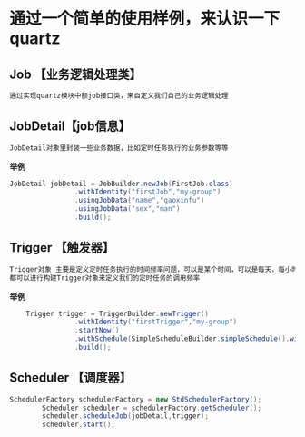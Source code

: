 # 通过一个简单的使用样例，来认识一下 quartz 
## Job 【业务逻辑处理类】

```java
通过实现quartz模块中额job接口类，来自定义我们自己的业务逻辑处理
```

## JobDetail【job信息】

```sql
JobDetail对象里封装一些业务数据，比如定时任务执行的业务参数等等
```
**举例**
```java
JobDetail jobDetail = JobBuilder.newJob(FirstJob.class)
                .withIdentity("firstJob","my-group")
                .usingJobData("name","gaoxinfu")
                .usingJobData("sex","man")
                .build();
```

## Trigger 【触发器】

```sql
Trigger对象 主要是定义定时任务执行的时间频率问题，可以是某个时间，可以是每天，每小时，每周等等
都可以进行构建Trigger对象来定义我们的定时任务的调用频率
```

**举例**
```java
    Trigger trigger = TriggerBuilder.newTrigger()
                .withIdentity("firstTrigger","my-group")
                .startNow()
                .withSchedule(SimpleScheduleBuilder.simpleSchedule().withIntervalInSeconds(3).repeatForever())
                .build();
```

## Scheduler 【调度器】

```java
SchedulerFactory schedulerFactory = new StdSchedulerFactory();
        Scheduler scheduler = schedulerFactory.getScheduler();
        scheduler.scheduleJob(jobDetail,trigger);
        scheduler.start();
```

